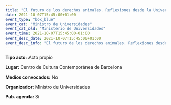---
title: "El futuro de los derechos animales. Reflexiones desde la Universidad"
date: 2021-10-07T15:45:00+01:00
event_type: "box_blue" 
event_cat: "Ministro de Universidades"
event_cat_old: "Ministerio de Universidades"
event_time: 2021-10-07T15:45:00+01:00
event_desc_date: 2021-10-07T15:45:00+01:00
event_desc_info: "El futuro de los derechos animales. Reflexiones desde la Universidad"
---<p class="card-light list_schedule_description"><b>Tipo acto:</b> Acto propio
</p><p class="card-light list_schedule_description"><b>Lugar:</b> Centro de Cultura Contemporánea de Barcelona
</p><p class="card-light list_schedule_description"><b>Medios convocados:</b> No
</p><p class="card-light list_schedule_description"><b>Organizador:</b> Ministro de Universidades </p><p class="card-light list_schedule_description"><b>Pub. agenda:</b> Sí
</p>